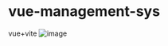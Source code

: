 # vue-management-sys
vue+vite
![image](https://user-images.githubusercontent.com/25071256/157384112-0b920ef4-7fe3-48f3-96e1-31fd0ee915fc.png)
